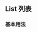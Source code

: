 <div class="demo-header">
<p class="overviewicon">
  <span class="wapi-ui-list title-icon"/>
</p>

## List 列表

<mobile-uxlink widget-name="List"></mobile-uxlink>
</div>

### 基本用法

<mobile-view link="list/base"></mobile-view>

<br>

<mobile-attributes link="list"></mobile-attributes>
